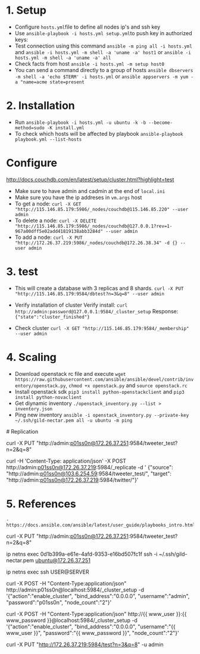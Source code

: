 # 1. Setup
- Configure `hosts.yml`file to define all nodes ip's and ssh key
- Use `ansible-playbook -i hosts.yml setup.yml`to push key in authorized keys: 
- Test connection using this command `ansible -m ping all -i hosts.yml ` and `ansible -i hosts.yml -m shell -a 'uname -a' host1` or `ansible -i hosts.yml -m shell -a 'uname -a' all`
- Check facts from host `ansible -i hosts.yml -m setup host0`
- You can send a command directly to a group of hosts `ansible dbservers -m shell -a 'echo $TERM' -i hosts.yml` or `ansible appservers -m yum -a "name=acme state=present`

# 2. Installation
- Run `ansible-playbook -i hosts.yml -u ubuntu -k -b --become-method=sudo -K install.yml `
- To check which hosts will be affected by playbook `ansible-playbook playbook.yml --list-hosts`

# Configure
http://docs.couchdb.com/en/latest/setup/cluster.html?highlight=test
- Make sure to have admin and cadmin at the end of `local.ini`
- Make sure you have the ip addreses in `vm.args` host
- To get a node: `curl -X GET "http://115.146.85.179:5986/_nodes/couchdb@115.146.85.220" --user admin`
- To delete a node: `curl -X DELETE "http://115.146.85.179:5986/_nodes/couchdb@127.0.0.1?rev=1-967a00dff5e02add41819138abb3284d" --user admin`
- To add a node: `curl -X PUT "http://172.26.37.219:5986/_nodes/couchdb@172.26.38.34" -d {} --user admin`

# 3. test

- This will create a database with 3 replicas and 8 shards.
`curl -X PUT "http://115.146.85.179:9584/dbtest?n=3&q=8" --user admin`


- Verify installation of cluster
  Verify install:
    `curl http://admin:password@127.0.0.1:9584/_cluster_setup`
  Response:
    `{"state":"cluster_finished"}`

- Check cluster
  `curl -X GET "http://115.146.85.179:9584/_membership" --user admin`

   
# 4. Scaling
  - Download openstack rc file and execute `wget https://raw.githubusercontent.com/ansible/ansible/devel/contrib/inventory/openstack.py`, `chmod +x openstack.py` and `source openstack.rc`
  - Install openstack sdk `pip3 install python-openstackclient` and `pip3 install python-novaclient`
  - Get diynamic inventory `./openstack_inventory.py --list > inventory.json`
  - Ping new inventory `ansible -i openstack_inventory.py --private-key ~/.ssh/gild-nectar.pem all -u ubuntu -m ping`
  

# Replication

curl -X PUT "http://admin:p01ss0n@172.26.37.251:9584/tweeter_test?n=2&q=8" 

curl -H 'Content-Type: application/json' -X POST http://admin:p01ss0n@172.26.37.219:5984/_replicate -d ' {"source": "http://admin:p01ss0n@103.6.254.59:9584/tweeter_test/", "target": "http://admin:p01ss0n@172.26.37.219:5984/twitter/"}' 



# 5. References
    - https://docs.ansible.com/ansible/latest/user_guide/playbooks_intro.html 




curl -X PUT "http://admin:p01ss0n@172.26.37.251:9584/tweeter_test?n=2&q=8" 

ip netns exec 0d1b399a-e61e-4afd-9353-e16bd507fc1f ssh -i ~/.ssh/gild-nectar.pem ubuntu@172.26.37.251

  ip netns exec ssh USER@SERVER




curl -X POST -H "Content-Type:application/json" http://admin:p01ss0n@localhost:5984/_cluster_setup  -d '{"action":"enable_cluster", "bind_address":"0.0.0.0", "username":"admin", "password":"p01ss0n", "node_count":"2"}'

curl -X POST -H "Content-Type:application/json" http://{{ www_user }}:{{ www_password }}@localhost:5984/_cluster_setup -d '{"action":"enable_cluster", "bind_address":"0.0.0.0", "username":"{{ www_user }}", "password":"{{ www_password }}", "node_count":"2"}'





curl -X PUT "http://172.26.37.219:5984/test?n=3&q=8" -u admin